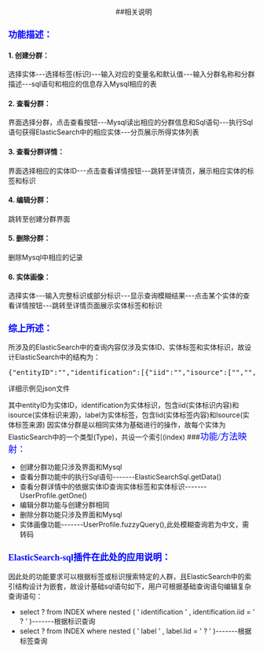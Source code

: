 <div align="center"> 
##相关说明
</div>

### <font color=blue size=4 face=“黑体”>功能描述：</font>

#### 1. 创建分群：

选择实体---选择标签(标识)---输入对应的变量名和默认值---输入分群名称和分群描述---sql语句和相应的信息存入Mysql相应的表

#### 2. 查看分群：

界面选择分群，点击查看按钮---Mysql读出相应的分群信息和Sql语句---执行Sql语句获得ElasticSearch中的相应实体---分页展示所得实体列表

#### 3. 查看分群详情：

界面选择相应的实体ID---点击查看详情按钮---跳转至详情页，展示相应实体的标签和标识

#### 4. 编辑分群：

跳转至创建分群界面

#### 5. 删除分群：

删除Mysql中相应的记录

#### 6. 实体画像：

选择实体---输入完整标识或部分标识---显示查询模糊结果---点击某个实体的查看详情按钮---跳转至详情页面展示实体标签和标识

### <font color=blue size=4 face=“黑体”>综上所述：</font>

所涉及的ElasticSearch中的查询内容仅涉及实体ID、实体标签和实体标识，故设计ElasticSearch中的结构为：

<pre class=”brush: json; gutter: true;”>
{"entityID":"","identification":[{"iid":"","isource":["","",""]}],"label":[{"lid":"","lsource":["","",""]}]}
</pre>

详细示例见json文件

其中entityID为实体ID，identification为实体标识，包含iid(实体标识内容)和isource(实体标识来源)，label为实体标签，包含lid(实体标签内容)和lsource(实体标签来源)
因实体分群是以相同实体为基础进行的操作，故每个实体为ElasticSearch中的一个类型(Type)，共设一个索引(index)
###<font color=blue size=4 face=“黑体”>功能/方法映射：</font>
* 创建分群功能只涉及界面和Mysql
* 查看分群功能中的执行Sql语句-------ElasticSearchSql.getData()
* 查看分群详情中的依据实体ID查询实体标签和实体标识-------UserProfile.getOne()
* 编辑分群功能与创建分群相同
* 删除分群功能只涉及界面和Mysql
* 实体画像功能-------UserProfile.fuzzyQuery(),此处模糊查询若为中文，需转码

### <font color=blue size=4 face=“黑体”>ElasticSearch-sql插件在此处的应用说明：</font>
因此处的功能要求可以根据标签或标识搜索特定的人群，且ElasticSearch中的索引结构设计为嵌套，故设计基础sql语句如下，用户可根据基础查询语句编辑复杂查询语句：

* select ? from INDEX where nested ( ' identification ' , identification.iid = ' ? ' )-------根据标识查询
* select ? from INDEX where nested ( ' label ' , label.lid = ' ? ' )-------根据标签查询
